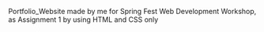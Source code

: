 Portfolio_Website made by me for Spring Fest Web Development Workshop, as Assignment 1 by using HTML and CSS only
